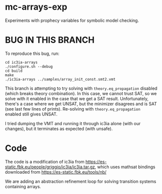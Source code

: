 # mc-arrays-exp
Experiments with prophecy variables for symbolic model checking.

# BUG IN THIS BRANCH
To reproduce this bug, run:
```
cd ic3ia-arrays
./configure.sh --debug
cd build
make
./ic3ia-arrays ../samples/array_init_const.smt2.vmt
```

This branch is attempting to try solving with `theory.eq_propagation` disabled (which breaks theory combination). In this case, we cannot trust SAT, so we solve with it enabled in the case that we get a SAT result. Unfortunately, there's a case where we get UNSAT, but the minimizer disagrees and is SAT (see last few lines of prints). Re-solving with `theory.eq_propagation` enabled still gives UNSAT.

I tried dumping the VMT and running it through ic3ia alone (with our changes), but it terminates as expected (with unsafe).

# Code
The code is a modification of ic3ia from https://es-static.fbk.eu/people/griggio/ic3ia/ic3ia.tar.gz, which uses mathsat bindings downloaded from https://es-static.fbk.eu/tools/nb/

We are adding an abstraction refinement loop for solving transition systems containing arrays.
